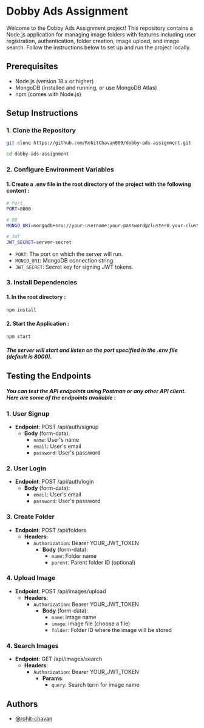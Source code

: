 # Dobby Ads Assignment

Welcome to the Dobby Ads Assignment project! This repository contains a Node.js application for managing image folders with features including user registration, authentication, folder creation, image upload, and image search. Follow the instructions below to set up and run the project locally.

## Prerequisites

- Node.js (version 18.x or higher)
- MongoDB (installed and running, or use MongoDB Atlas)
- npm (comes with Node.js)

## Setup Instructions

### 1. Clone the Repository

```bash
git clone https://github.com/RohitChavan009/dobby-ads-assignment.git

cd dobby-ads-assignment
```

### 2. Configure Environment Variables

#### 1. Create a .env file in the root directory of the project with the following content :

```bash
# Port
PORT=8000

# DB
MONGO_URI=mongodb+srv://your-username:your-password@cluster0.your-cluster.mongodb.net/assignment

# JWT
JWT_SECRET=server-secret
```

- `PORT`: The port on which the server will run.
- `MONGO_URI`: MongoDB connection string.
- `JWT_SECRET`: Secret key for signing JWT tokens.

### 3. Install Dependencies

#### 1. In the root directory :

```bash
npm install
```

#### 2. Start the Application :

```bash
npm start
```

##### The server will start and listen on the port specified in the .env file (default is 8000).

## Testing the Endpoints

##### You can test the API endpoints using Postman or any other API client. Here are some of the endpoints available :

### 1. User Signup

- **Endpoint**: POST /api/auth/signup
  - **Body** (form-data):
    - `name`: User's name
    - `email`: User's email
    - `password`: User's password

### 2. User Login

- **Endpoint**: POST /api/auth/login
  - **Body** (form-data):
    - `email`: User's email
    - `password`: User's password

### 3. Create Folder

- **Endpoint**: POST /api/folders
  - **Headers**:
    - `Authorization`: Bearer YOUR_JWT_TOKEN
      - **Body** (form-data):
        - `name`: Folder name
        - `parent`: Parent folder ID (optional)

### 4. Upload Image

- **Endpoint**: POST /api/images/upload
  - **Headers**:
    - `Authorization`: Bearer YOUR_JWT_TOKEN
      - **Body** (form-data):
        - `name`: Image name
        - `image`: Image file (choose a file)
        - `folder`: Folder ID where the image will be stored

### 4. Search Images

- **Endpoint**: GET /api/images/search
  - **Headers**:
    - `Authorization`: Bearer YOUR_JWT_TOKEN
      - **Params**:
        - `query`: Search term for image name

## Authors

- [@rohit-chavan](https://github.com/roHIT-MAN-45)
